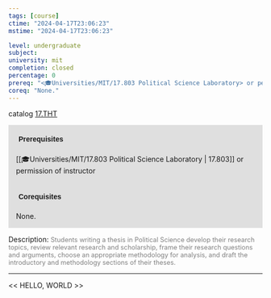 ```yaml
---
tags: [course]
ctime: "2024-04-17T23:06:23"
mstime: "2024-04-17T23:06:23"

level: undergraduate
subject: 
university: mit
completion: closed
percentage: 0
prereq: "<🎓Universities/MIT/17.803 Political Science Laboratory> or permission of instructor"
coreq: "None."
---
```


catalog [17.THT](http://student.mit.edu/catalog/m17b.html#17.THT)

<span style="display: block; padding: 15px; background-color: rgb(100, 100, 100, 0.2);"><font id="m_prereq1659_0" style="display: block; font-family: Arial, sans-serif; font-weight: bold; padding: 5px">Prerequisites</font><br><span id="prereq1659_0">[[🎓Universities/MIT/17.803 Political Science Laboratory | 17.803]] or permission of instructor</span></span>
<span style="display: block; padding: 15px; background-color: rgb(100, 100, 100, 0.2);"><font id="m_coreq1659_0" style="display: block; font-family: Arial, sans-serif; font-weight: bold; padding: 5px">Corequisites</font><br><span id="coreq1659_0">None.</span></span>

<font style="">Description:</font>
<font style="color: grey; font-size: 0.8rem;">Students writing a thesis in Political Science develop their research topics, review relevant research and scholarship, frame their research questions and arguments, choose an appropriate methodology for analysis, and draft the introductory and methodology sections of their theses.</font>



---

<< HELLO, WORLD >>
